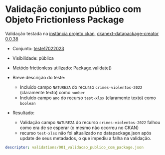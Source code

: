 # Validação conjunto público com Objeto Frictionless Package

Validação testada na [instância projeto ckan](http://projetockan.cge.mg.gov.br/), [ckanext-datapackage-creator 0.0.38](https://pypi.org/project/ckanext-datapackage-creator/)

- Conjunto: [teste17022023](http://projetockan.cge.mg.gov.br/dataset/teste17022023/)
- Visibilidade: pública
- Metódo frictionless utilizado: Package.validate()
- Breve descrição do teste: 
	- Incluído campo `NATUREZA` do recurso `crimes-violentos-2022` (claramente texto) como `number`
	- Incluído campo `ano` do recurso `test-xlsx` (claramente texto) como `boolean`

- Resultado:
	- Validação campo `NATUREZA` do recurso `crimes-violentos-2022` falhou como era de se esperar (o mesmo não ocorreu no CKAN)
	- recurso `test-xlsx` não foi altualizado no datapackage.json após update de seus metadados, o que impediu a falha na validação.


```yaml report
descriptor: validations/001_validacao_publico_com_package.json
```
